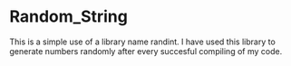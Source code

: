 # Random_String
This is a simple use of a library name randint.
I have used this library to generate numbers randomly after every succesful compiling of my code.

